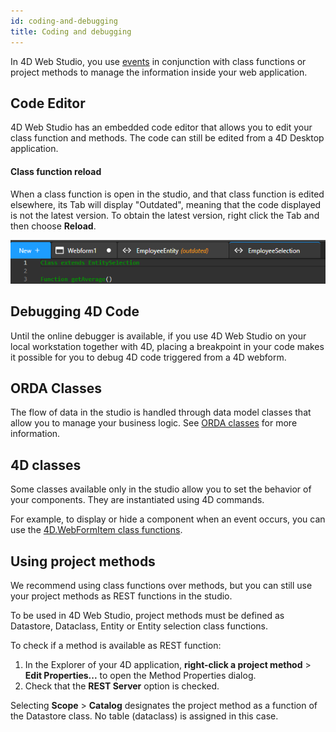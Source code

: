 ```yaml
---
id: coding-and-debugging
title: Coding and debugging
---
```


In 4D Web Studio, you use [events](design-webforms/events/events.md) in conjunction with class functions or project methods to manage the information inside your web application.

## Code Editor

4D Web Studio has an embedded code editor that allows you to edit your class function and methods. The code can still be edited from a 4D Desktop application. 

#### Class function reload

When a class function is open in the studio, and that class function is edited elsewhere, its Tab will display "Outdated", meaning that the code displayed is not the latest version. To obtain the latest version, right click the Tab and then choose **Reload**.

![code-editor](img/code-editor.png)
## Debugging 4D Code
Until the online debugger is available, if you use 4D Web Studio on your local workstation together with 4D, placing a breakpoint in your code makes it possible for you to debug 4D code triggered from a 4D webform.
## ORDA Classes

The flow of data in the studio is handled through data model classes that allow you to manage your business logic. See [ORDA classes](https://developer.4d.com/docs/en/ORDA/ordaClasses.html) for more information.

## 4D classes

Some classes available only in the studio allow you to set the behavior of your components. They are instantiated using 4D commands.

For example, to display or hide a component when an event occurs, you can use the [4D.WebFormItem class functions](API/WebFormItemClass.md).

## Using project methods

We recommend using class functions over methods, but you can still use your project methods as REST functions in the studio.

To be used in 4D Web Studio, project methods must be defined as Datastore, Dataclass, Entity or Entity selection class functions. 

To check if a method is available as REST function: 
1. In the Explorer of your 4D application, **right-click a project method** > **Edit Properties...** to open the Method Properties dialog. 
2. Check that the **REST Server** option is checked.

Selecting **Scope** > **Catalog** designates the project method as a function of the Datastore class. No table (dataclass) is assigned in this case.